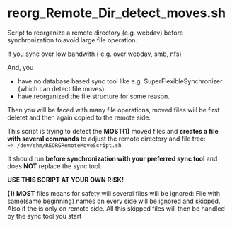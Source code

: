 # reorg_Remote_Dir_detect_moves.sh

Script to reorganize a remote directory (e.g. webdav) before synchronization 
 to avoid large file operation.

If you sync over low bandwith ( e.g. over webdav, smb, nfs)

And, you
   * have no database based sync tool like e.g. SuperFlexibleSynchronizer (which can detect file moves)
   * have reorganized the file structure for some reason. 

Then you will be faced with many file operations, moved files will be first deletet and then again copied to the remote side. 

This script is trying to detect the **MOST(1)** moved files and **creates a file with several commands** to adjust 
the remote directory and file tree:  
`=> /dev/shm/REORGRemoteMoveScript.sh`
 
It should run **before synchronization with your preferred sync tool** and 
does **NOT** replace the sync tool.

 **USE THIS SCRIPT AT YOUR OWN RISK!**


**(1) MOST** files means for safety will several files will be ignored:
     File with same(same beginning) names on every side will be ignored and 
      skipped. Also if the is only on remote side. All this skipped files 
      will then be handled by the sync tool you start





